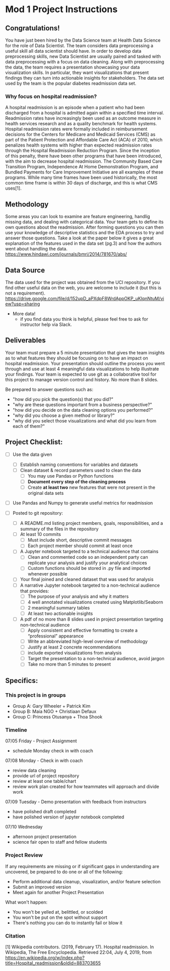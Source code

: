 # Mod 1 Project Instructions


## Congratulations! 

You have just been hired by the Data Science team at Health Data Science for the role of Data Scientist. The team considers data preprocessing a useful skill all data scientist should have. In order to develop data preprocessing skills, new Data Scientist are usually paired and tasked with data preprocessing with a focus on data cleaning. Along with preprocessing the data, the team requires a presentation showcasing your data visualization skills. In particular, they want visualizations that present findings they can turn into actionable insights for stakeholders. The data set used by the team is the popular diabetes readmission data set.  

### Why focus on hospital readmission? 
A hospital readmission is an episode when a patient who had been discharged from a hospital is admitted again within a specified time interval. Readmission rates have increasingly been used as an outcome measure in health services research and as a quality benchmark for health systems. Hospital readmission rates were formally included in reimbursement decisions for the Centers for Medicare and Medicaid Services (CMS) as part of the Patient Protection and Affordable Care Act (ACA) of 2010, which penalizes health systems with higher than expected readmission rates through the Hospital Readmission Reduction Program. Since the inception of this penalty, there have been other programs that have been introduced, with the aim to decrease hospital readmission. The Community Based Care Transition Program, Independence At Home Demonstration Program, and Bundled Payments for Care Improvement Initiative are all examples of these programs. While many time frames have been used historically, the most common time frame is within 30 days of discharge, and this is what CMS uses[1].
## Methodology 
Some areas you can look to examine are feature engineering, handlig missing data, and dealing with categorical data. Your team gets to define its own questions about the readmission. After forming questions you can then use your knowledge of descriptive statistics and the EDA process to try and answer those questions. Take a look at the paper below it gives a great explanation of the features used in the data set (pg.3) and how the authors went about handling the data. 
https://www.hindawi.com/journals/bmri/2014/781670/abs/


## Data Source
The data used for the project was obtained from the UCI repository. If you find other useful data on the web, you are welcome to include it (but this is not a requirement).  
https://drive.google.com/file/d/152upD_aPXdpF8WrdAppOKP_uKlqnNtuM/view?usp=sharing
- More data!
  - if you find data you think is helpful, please feel free to ask for instructor help via Slack.


## Deliverables
Your team must prepare a 5 minute presentation that gives the team insights as to what features they should be focusing on to have an impact on hospital readmission. Your presentation should outline the process you went through and use at least 4 meaningful data visualizations to help illustrate your findings. Your team is expected to use git as a collaborative tool for this project to manage version control and history.  No more than 8 slides.

Be prepared to answer questions such as:
- "how did you pick the question(s) that you did?"
- "why are these questions important from a business perspective?"
- "how did you decide on the data cleaning options you performed?"
- "why did you choose a given method or library?"
- "why did you select those visualizations and what did you learn from each of them?"

## Project Checklist:

 - [ ] Use the data given
   - [ ] Establish naming conventions for variables and datasets
   - [ ] Clean dataset & record parameters used to clean the data
     - [ ] You may use Pandas or Python functions
     - [ ] **Document every step of the cleaning process**
     - [ ] Create **at least two** new features that were not present in the original data sets
 - [ ] Use Pandas and Numpy to generate useful metrics for readmission

 - [ ] Posted to git repository:
   - [ ] A README.md listing project members, goals, responsibilities, and a summary of the files in the repository
   - [ ] At least 10 commits
     - [ ] Must include short, descriptive commit messages
     - [ ] Each project member should commit at least once
   - [ ] A Jupyter notebook targeted to a technical audience that contains
     - [ ] Clean and commented code so an independent party can replicate your analysis and justify your analytical choices
     - [ ] Custom functions should be stored in .py file and imported whenever possible
   - [ ] Your final joined and cleaned dataset that was used for analysis
   - [ ] A narrative Jupyter notebook targeted to a non-technical audience that provides:
     - [ ] The purpose of your analysis and why it matters
     - [ ] 4 well annotated visualizations created using Matplotlib/Seaborn
     - [ ] 2 meaningful summary tables
     - [ ] At least two actionable insights 
   - [ ] A pdf of no more than 8 slides used in project presentation targeting non-technical audience
     - [ ] Apply consistent and effective formatting to create a “professional” appearance
     - [ ] Write an abbreviated high-level overview of methodology
     - [ ] Justify at least 2 concrete recommendations 
     - [ ] include exported visualizations from analysis
     - [ ] Target the presentation to a non-technical audience, avoid jargon
     - [ ] Take no more than 5 minutes to present
 
## Specifics:
### This project is in groups
- Group A: Gary Wheeler + Patrick Kim
- Group B: Maia NGO + Christiaan Defaux
- Group C: Princess Otusanya + Thoa Shook

### Timeline

07/05 Friday - Project Assignment 
 - schedule Monday check in with coach
 
07/08 Monday - Check in with coach 
 - review data cleaning
 - provide url of project repository
 - review at least one table/chart
 - review work plan created for how teammates will approach and divide work
 
07/09 Tuesday - Demo presentation with feedback from instructors 
 - have polished draft completed
 - have polished version of jupyter notebook completed
 
07/10 Wednesday 
 - afternoon project presentation
 - science fair open to staff and fellow students

### Project Review
If any requirements are missing or if significant gaps in understanding are uncovered, be prepared to do one or all of the following:
 - Perform additional data cleanup, visualization, and/or feature selection 
 - Submit an improved version
 - Meet again for another Project Presentation
 
What won't happen:
 - You won't be yelled at, belittled, or scolded
 - You won't be put on the spot without support
 - There's nothing you can do to instantly fail or blow it
### Citation
[1] Wikipedia contributors. (2019, February 17). Hospital readmission. In Wikipedia, The Free Encyclopedia. Retrieved 22:04, July 4, 2019, from https://en.wikipedia.org/w/index.php?title=Hospital_readmission&oldid=883703655
